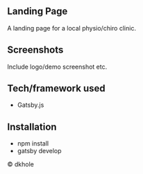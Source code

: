 ## Landing Page
A landing page for a local physio/chiro clinic.

## Screenshots
Include logo/demo screenshot etc.

## Tech/framework used
- Gatsby.js

## Installation
- npm install
- gatsby develop

© dkhole
